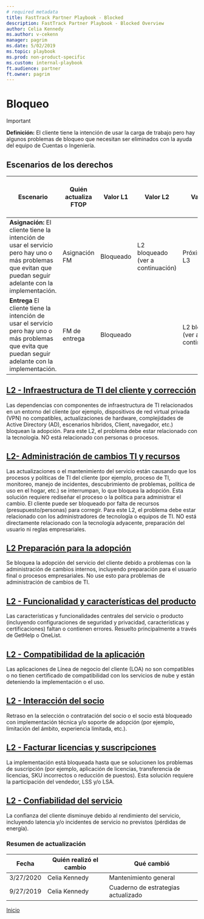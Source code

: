 ```yaml
---  
# required metadata  
title: FastTrack Partner Playbook - Blocked
description: FastTrack Partner Playbook - Blocked Overview
author: Celia Kennedy
ms.author: v-cekenn
manager: pagrim
ms.date: 5/02/2019  
ms.topic: playbook
ms.prod: non-product-specific
ms.custom: internal-playbook
ft.audience: partner
ft.owner: pagrim
---
```

# Bloqueo

> [!IMPORTANT]
> **Definición:** El cliente tiene la intención de usar la carga de trabajo pero hay algunos problemas de bloqueo que necesitan ser eliminados con la ayuda del equipo de Cuentas o Ingeniería.

## Escenarios de los derechos

| Escenario | Quién actualiza FTOP | Valor L1 | Valor L2 | Valor L3 | Estado del servicio | Escenario de interacción del servicio | Fecha focalizada | Dueño |  Notes | Próxima fecha de ejecución | Próxima acción a ejecutar |
| -------- | ---------------- | -------- | -------- | -------- | -------------- | --------------------------- | ----------- | ----- | ----- | ---------------- | ----------------------- | 
| **Asignación:** El cliente tiene la intención de usar el servicio pero hay uno o más problemas que evitan que puedan seguir adelante con la implementación. | Asignación FM | Bloqueado | L2 bloqueado (ver a continuación) | Próximamente L3 | ND | \<elegir el escenario adecuado> | ND | FM de entrega | Explicación del problema de bloqueo | Fecha de inicio de la discusión | Reunión de inicio |
| **Entrega** El cliente tiene la intención de usar el servicio pero hay uno o más problemas que evita que puedan seguir adelante con la implementación. | FM de entrega | Bloqueado |  | L2 bloqueado (ver a continuación) | Próximamente L3 | ND | \<valor anterior> | Fecha de desbloqueo proyectada | Equipo de cuentas | Explicación del problema de bloqueo | TBD | Depende de L2 y L3 |

## [L2 - Infraestructura de TI del cliente y corrección](l1l2l3-blocked-customer-it-infrastructure-remediation-es.md)

Las dependencias con componentes de infraestructura de TI relacionados en un entorno del cliente (por ejemplo, dispositivos de red virtual privada (VPN) no compatibles, actualizaciones de hardware, complejidades de Active Directory (AD), escenarios híbridos, Client, navegador, etc.) bloquean la adopción.
Para este L2, el problema debe estar relacionado con la tecnología. NO está relacionado con personas o procesos.
 
## [L2- Administración de cambios TI y recursos](l1l2l3-blocked-it-change-management-resourcing-es.md)

Las actualizaciones o el mantenimiento del servicio están causando que los procesos y políticas de TI del cliente (por ejemplo, proceso de TI, monitoreo, manejo de incidentes, descubrimiento de problemas, política de uso en el hogar, etc.) se interrumpan, lo que bloquea la adopción. Esta solución requiere rediseñar el proceso o la política para administrar el cambio. El cliente puede ser bloqueado por falta de recursos (presupuesto/personas) para corregir.
Para este L2, el problema debe estar relacionado con los administradores de tecnología o equipos de TI. NO está directamente relacionado con la tecnología adyacente, preparación del usuario ni reglas empresariales.

## [L2 Preparación para la adopción](l1l2l3-blocked-adoption-readiness-es.md)

Se bloquea la adopción del servicio del cliente debido a problemas con la administración de cambios internos, incluyendo preparación para el usuario final o procesos empresariales. No use esto para problemas de administración de cambios de TI.

## [L2 - Funcionalidad y características del producto](l1l2l3-blocked-product-feature-capability-es.md)

Las características y funcionalidades centrales del servicio o producto (incluyendo configuraciones de seguridad y privacidad, características y certificaciones) faltan o contienen errores. Resuelto principalmente a través de GetHelp o OneList.

## [L2 - Compatibilidad de la aplicación](l1l2l3-blocked-app-compatibility-es.md)

Las aplicaciones de Línea de negocio del cliente (LOA) no son compatibles o no tienen certificado de compatibilidad con los servicios de nube y están deteniendo la implementación o el uso. 

## [L2 - Interacción del socio](l1l2l3-blocked-partner-engagement-es.md)

Retraso en la selección o contratación del socio o el socio está bloqueado con implementación técnica y/o soporte de adopción (por ejemplo, limitación del ámbito, experiencia limitada, etc.).

## [L2 - Facturar licencias y suscripciones​](l1l2l3-blocked-billing-licensing-subscription-es.md)

La implementación está bloqueada hasta que se solucionen los problemas de suscripción (por ejemplo, aplicación de licencias, transferencia de licencias, SKU incorrectos o reducción de puestos). Esta solución requiere la participación del vendedor, LSS y/o LSA.
​
## [L2 - Confiabilidad del servicio](l1l2l3-blocked-service-reliability-es.md)

La confianza del cliente disminuye debido al rendimiento del servicio, incluyendo latencia y/o incidentes de servicio no previstos (pérdidas de energía).

###  Resumen de actualización

|Fecha|Quién realizó el cambio|Qué cambió|
|---------|---------------|----------------------------|
|3/27/2020| Celia Kennedy| Mantenimiento general|
|9/27/2019| Celia Kennedy| Cuaderno de estrategias actualizado|

[Inicio](http://partner-docs.microsoft.com)
